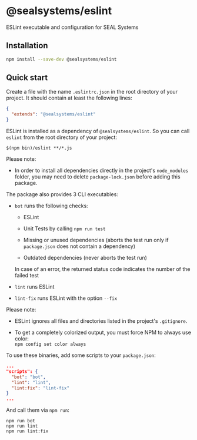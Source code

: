 # @sealsystems/eslint

ESLint executable and configuration for SEAL Systems

## Installation

```bash
npm install --save-dev @sealsystems/eslint
```

## Quick start

Create a file with the name `.eslintrc.json` in the root directory of your project. It should contain at least the following lines:

```json
{
  "extends": "@sealsystems/eslint"
}
```

ESLint is installed as a dependency of `@sealsystems/eslint`. So you can call `eslint` from the root directory of your project:

```shell
$(npm bin)/eslint **/*.js
```

Please note:

- In order to install all dependencies directly in the project's `node_modules` folder, you may need to delete `package-lock.json` before adding this package.

The package also provides 3 CLI executables:

- `bot` runs the following checks:

  - ESLint

  - Unit Tests by calling `npm run test`

  - Missing or unused dependencies (aborts the test run only if `package.json` does not contain a dependency)

  - Outdated dependencies (never aborts the test run)

  In case of an error, the returned status code indicates the number of the failed test

- `lint` runs ESLint

- `lint-fix` runs ESLint with the option `--fix`

Please note:

- ESLint ignores all files and directories listed in the project's `.gitignore`.

- To get a completely colorized output, you must force NPM to always use color:  
  `npm config set color always`

To use these binaries, add some scripts to your `package.json`:

```json
...
"scripts": {
  "bot": "bot",
  "lint": "lint",
  "lint:fix": "lint-fix"
}
...
```

And call them via `npm run`:

```shell
npm run bot
npm run lint
npm run lint:fix
```
